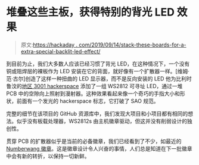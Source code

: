 # 堆叠这些主板，获得特别的背光 LED 效果

> 原文:[https://hackaday . com/2019/09/14/stack-these-boards-for-a-extra-special-backlit-led-effect/](https://hackaday.com/2019/09/14/stack-those-boards-for-an-extra-special-backlit-led-effect/)

到目前为止，我们大多数人应该已经习惯了背光 LED，在这种情况下，一个没有铜或阻焊层的裸板作为 LED 安装在它的背面，就好像有一个扩散器一样。[维姆·范·古尔]创造了这样一种扭曲的 LED 显示器，而不是反向安装的 LED 他为比利时鲁汶的[地区 3001 hackerspace](https://area3001.com/) 添加了一组 WS2812 可寻址 LED，通过一堆 PCB 中的空隙向上照射到漫射器。这种效果看起来像一个奇巧的手指大小和形状，前面有一个发光的 hackerspace 标志，它打破了 SAO 规范。

完整的细节在该项目的 GitHub 资源库中，我们发现大项目和小项目都有相同的想法。似乎没有板载处理器，WS2812s 由主机徽章驱动，但这并没有削弱设计的独创性。

贯穿 PCB 的扩散器似乎是当前的必备徽章，我们已经看到了不少，如最近的 [Numberwang 徽章](https://hackaday.com/2019/09/02/the-numberwang-badge-brought-cheer-to-cccamp-2019/)。这是徽章设计令人兴奋的事情，人们总是知道在下一批徽章中会有新的转折，以保持一切新鲜。